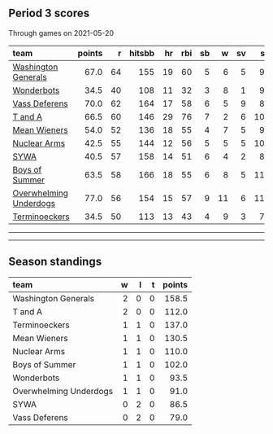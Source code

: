 

## Period 3 scores

Through games on 2021-05-20


|team                                              | points|  r| hitsbb| hr| rbi| sb|  w| sv|  so|   era|  whip|
|:-------------------------------------------------|------:|--:|------:|--:|---:|--:|--:|--:|---:|-----:|-----:|
|[Washington Generals](./washingtongenerals)       |   67.0| 64|    155| 19|  60|  5|  6|  5|  96| 4.021| 1.149|
|[Wonderbots](./wonderbots)                        |   34.5| 40|    108| 11|  32|  3|  8|  1|  93| 2.380| 1.149|
|[Vass Deferens](./vassdeferens)                   |   70.0| 62|    164| 17|  58|  6|  5|  9|  86| 3.024| 1.128|
|[T and A](./tanda)                                |   66.5| 60|    146| 29|  76|  7|  2|  6| 108| 4.416| 1.249|
|[Mean Wieners](./meanwieners)                     |   54.0| 52|    136| 18|  55|  4|  7|  5|  91| 2.819| 1.120|
|[Nuclear Arms](./nucleararms)                     |   42.5| 55|    144| 12|  56|  5|  5|  5| 102| 4.919| 1.233|
|[SYWA](./sywa)                                    |   40.5| 57|    158| 14|  51|  6|  4|  2|  86| 4.004| 1.347|
|[Boys of Summer](./boysofsummer)                  |   63.5| 58|    166| 18|  55|  6|  8|  5| 115| 4.619| 1.301|
|[Overwhelming Underdogs](./overwhelmingunderdogs) |   77.0| 56|    154| 15|  57|  9| 11|  6| 115| 3.203| 1.088|
|[Terminoeckers](./terminoeckers)                  |   34.5| 50|    113| 13|  43|  4|  9|  3|  76| 2.889| 1.321|

* * *
* * *

## Season standings


|team                   |  w|  l|  t| points|
|:----------------------|--:|--:|--:|------:|
|Washington Generals    |  2|  0|  0|  158.5|
|T and A                |  2|  0|  0|  112.0|
|Terminoeckers          |  1|  1|  0|  137.0|
|Mean Wieners           |  1|  1|  0|  130.5|
|Nuclear Arms           |  1|  1|  0|  110.0|
|Boys of Summer         |  1|  1|  0|  102.0|
|Wonderbots             |  1|  1|  0|   93.5|
|Overwhelming Underdogs |  1|  1|  0|   91.0|
|SYWA                   |  0|  2|  0|   86.5|
|Vass Deferens          |  0|  2|  0|   79.0|


